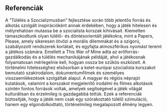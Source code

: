 ## Referenciák

A “Túlélés a Szocializmusban” fejlesztése során több jelentős forrás és alkotás szolgált inspirációként annak érdekében, hogy a játék hitelesen és mélyrehatóan mutassa be a szocialista korszak kihívásait. Kiemelten támaszkodtunk olyan túlélő- és döntésorientált játékokra, mint a Papers, Please, amely sikeresen ötvözi a morális dilemmákat és a szigorú, szabályozott rendszerek korlátait, és egyfajta atmoszférikus nyomást teremt a játékos számára. Emellett a This War of Mine adta az erőforrás-gazdálkodás és a túlélés mechanikájának példáját, ahol a játékosnak folyamatosan mérlegelnie kell, hogyan ossza be szűkös eszközeit. A történelmi hitelességhez elsősorban a kelet-európai szocialista korszakot bemutató szakirodalom, dokumentumfilmek és személyes visszaemlékezések szolgáltak alapul. A magyar és régiós néprajzi kutatások, valamint a korszakot megjelenítő irodalmi és filmes alkotások szintén fontos források voltak, amelyek segítségével a játék világát kulturálisan és érzelmileg is gazdagabbá tettük. Ezek a referenciák biztosítják, hogy a játék nem csak egy szórakoztató túlélő szimuláció, hanem egy elgondolkodtató, történelmileg megalapozott élmény legyen.